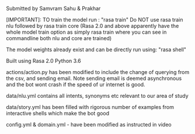 Submitted by Samvram Sahu & Prakhar 

[IMPORTANT]:
TO train the model run : "rasa train"
Do NOT use rasa train nlu followed by rasa train core (Rasa 2.0 and above apparently have the whole model train option as simply rasa train where you can see in commandline both nlu and core are trained)

The model weights already exist and can be directly run using:
"rasa shell"

Built using Rasa 2.0
Python 3.6

actions/action.py has been modified to include the change of querying from the csv, and sending email. Note sending email is deemed asynchronous and the bot wont crash if the speed of ur internet is good.

data/nlu.yml contains all intents, synonyms etc relevant to our area of study

data/story.yml has been filled with rigorous number of examples from interactive shells which make the bot good

config.yml & domain.yml - have been modified as instructed in video

